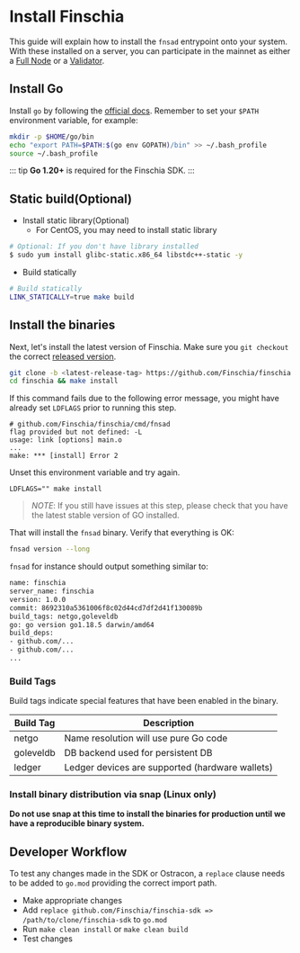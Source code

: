 <!--
order: 2
-->

# Install Finschia

This guide will explain how to install the `fnsad` entrypoint
onto your system. With these installed on a server, you can participate in the
mainnet as either a [Full Node](./join-mainnet.md) or a
[Validator](../validators/validator-setup.md).

## Install Go

Install `go` by following the [official docs](https://golang.org/doc/install).
Remember to set your `$PATH` environment variable, for example:

```bash
mkdir -p $HOME/go/bin
echo "export PATH=$PATH:$(go env GOPATH)/bin" >> ~/.bash_profile
source ~/.bash_profile
```

::: tip
**Go 1.20+** is required for the Finschia SDK.
:::

## Static build(Optional)

* Install static library(Optional)
    * For CentOS, you may need to install static library

```bash
# Optional: If you don't have library installed
$ sudo yum install glibc-static.x86_64 libstdc++-static -y
```

* Build statically

```bash
# Build statically
LINK_STATICALLY=true make build
```

## Install the binaries

Next, let's install the latest version of Finschia. Make sure you `git checkout` the
correct [released version](https://github.com/Finschia/finschia/releases).

```bash
git clone -b <latest-release-tag> https://github.com/Finschia/finschia
cd finschia && make install
```

If this command fails due to the following error message, you might have already set `LDFLAGS` prior to running this step.

```
# github.com/Finschia/finschia/cmd/fnsad
flag provided but not defined: -L
usage: link [options] main.o
...
make: *** [install] Error 2
```

Unset this environment variable and try again.

```
LDFLAGS="" make install
```

> _NOTE_: If you still have issues at this step, please check that you have the latest stable version of GO installed.

That will install the `fnsad` binary. Verify that everything is OK:

```bash
fnsad version --long
```

`fnsad` for instance should output something similar to:

```bash
name: finschia
server_name: finschia
version: 1.0.0
commit: 8692310a5361006f8c02d44cd7df2d41f130089b
build_tags: netgo,goleveldb
go: go version go1.18.5 darwin/amd64
build_deps:
- github.com/...
- github.com/...
...
```

### Build Tags

Build tags indicate special features that have been enabled in the binary.

| Build Tag | Description                                     |
| --------- | ----------------------------------------------- |
| netgo     | Name resolution will use pure Go code           |
| goleveldb | DB backend used for persistent DB               |
| ledger    | Ledger devices are supported (hardware wallets) |

### Install binary distribution via snap (Linux only)

**Do not use snap at this time to install the binaries for production until we have a reproducible binary system.**

## Developer Workflow

To test any changes made in the SDK or Ostracon, a `replace` clause needs to be added to `go.mod` providing the correct import path.

- Make appropriate changes
- Add `replace github.com/Finschia/finschia-sdk => /path/to/clone/finschia-sdk` to `go.mod`
- Run `make clean install` or `make clean build`
- Test changes
